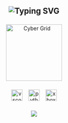 <h2 align="center">
  <img src="https://readme-typing-svg.demolab.com?font=Hack&size=30&duration=4000&pause=1000&color=00F7FF&center=true&vCenter=true&width=435&lines=++%24+Loding..;+💩Welcome+to+my+Profile💩" alt="Typing SVG" />
</h2>

###

<div align="center">
  <img height="150" src="https://media.giphy.com/media/SS8CV2rQdlYNLtBCiF/giphy.gif" alt="Cyber Grid">
</div>

### 

<div align="center">
  <!-- Added logos section -->
  <img src="https://cdn.jsdelivr.net/gh/devicons/devicon/icons/vscode/vscode-original.svg" height="30" alt="vscode">
  &nbsp;&nbsp;
  <img src="https://cdn.jsdelivr.net/gh/devicons/devicon/icons/python/python-original.svg" height="30" alt="python">
  &nbsp;&nbsp;
  <img src="https://upload.wikimedia.org/wikipedia/commons/8/8c/XBOX_logo_2012.svg" height="30" alt="xbox">
</div>

###

<div align="center">
  <picture>
    <source media="(prefers-color-scheme: dark)" srcset="https://raw.githubusercontent.com/mayhemantt/mayhemantt/Update/svg/Bottom.svg">
    <img src="https://raw.githubusercontent.com/trinib/trinib/main/images/marquee.svg">
  </picture>
</div>
